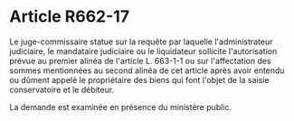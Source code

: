 # Article R662-17

Le juge-commissaire statue sur la requête par laquelle l'administrateur judiciaire, le mandataire judiciaire ou le liquidateur sollicite l'autorisation prévue au premier alinéa de l'article L. 663-1-1 ou sur l'affectation des sommes mentionnées au second alinéa de cet article après avoir entendu ou dûment appelé le propriétaire des biens qui font l'objet de la saisie conservatoire et le débiteur.

La demande est examinée en présence du ministère public.
